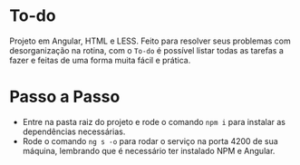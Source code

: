 # To-do
Projeto em Angular, HTML e LESS. Feito para resolver seus problemas com desorganização na rotina, com o ``To-do`` é possível listar todas as tarefas a fazer e feitas de uma forma muita fácil e prática.
# Passo a Passo
- Entre na pasta raiz do projeto e rode o comando ``npm i`` para instalar as dependências necessárias.
- Rode o comando ``ng s -o`` para rodar o serviço na porta 4200 de sua máquina, lembrando que é necessário ter instalado NPM e Angular.
